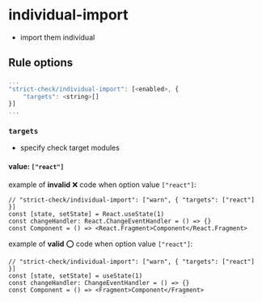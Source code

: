 # individual-import
- import them individual

## Rule options

```js
...
"strict-check/individual-import": [<enabled>, {
    "targets": <string>[]
}]
...
```

### `targets`
- specify check target modules

#### value: `["react"]`

example of **invalid** :x: code when option value `["react"]`:

```tsx
// "strict-check/individual-import": ["warn", { "targets": ["react"] }]
const [state, setState] = React.useState(1)
const changeHandler: React.ChangeEventHandler = () => {}
const Component = () => <React.Fragment>Component</React.Fragment>
```

example of **valid** :o: code when option value `["react"]`:

```tsx
// "strict-check/individual-import": ["warn", { "targets": ["react"] }]
const [state, setState] = useState(1)
const changeHandler: ChangeEventHandler = () => {}
const Component = () => <Fragment>Component</Fragment>
```
